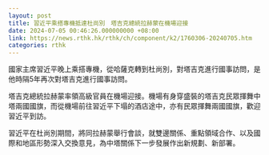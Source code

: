 ```yaml
---
layout: post
title: 習近平乘搭專機抵達杜尚別　塔吉克總統拉赫蒙在機場迎接
date: 2024-07-05 00:46:26.000000000 +08:00
link: https://news.rthk.hk/rthk/ch/component/k2/1760306-20240705.htm
categories: rthk
---
```


國家主席習近平晚上乘搭專機，從哈薩克轉到杜尚別，對塔吉克進行國事訪問，是他時隔5年再次對塔吉克進行國事訪問。

塔吉克總統拉赫蒙率領高級官員在機場迎接。機場有身穿盛裝的塔吉克民眾揮舞中塔兩國國旗，而從機場前往習近平下塌的酒店途中，亦有民眾揮舞兩國國旗，歡迎習近平到訪。

習近平在杜尚別期間，將同拉赫蒙舉行會談，就雙邊關係、重點領域合作、以及國際和地區形勢深入交換意見，為中塔關係下一步發展作出新規劃、新部署。
